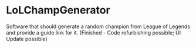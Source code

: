 # LoLChampGenerator
 
Software that should generate a random champion from League of Legends and provide a guide link for it. (Finished - Code refurbishing possible; UI Update possible)
